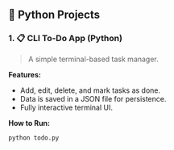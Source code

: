 ## 🐍 Python Projects

### 1. 📋 CLI To-Do App (Python)

> A simple terminal-based task manager.

**Features:**
- Add, edit, delete, and mark tasks as done.
- Data is saved in a JSON file for persistence.
- Fully interactive terminal UI.

**How to Run:**
```bash
python todo.py
